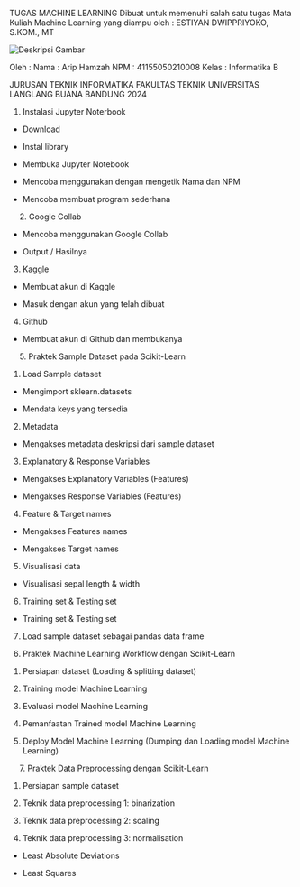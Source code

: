 TUGAS
MACHINE LEARNING
Dibuat untuk memenuhi salah satu tugas Mata Kuliah Machine Learning yang diampu oleh :
ESTIYAN DWIPPRIYOKO, S.KOM., MT

![Deskripsi Gambar](images/nama_gambar.jpg) 

Oleh : 
Nama	: Arip Hamzah
NPM	: 41155050210008
Kelas 	: Informatika B

JURUSAN TEKNIK INFORMATIKA
FAKULTAS TEKNIK
UNIVERSITAS LANGLANG BUANA
BANDUNG
2024
1.	Instalasi Jupyter Noterbook
-	Download 
 
 
-	Instal library
 
-	Membuka Jupyter Notebook
 
-	Mencoba menggunakan dengan mengetik Nama dan NPM 
 
-	Mencoba membuat program sederhana 
 
 
 
2.	Google Collab 
-	Mencoba menggunakan Google Collab
 
-	Output / Hasilnya 
 
3.	Kaggle 
-	Membuat akun di Kaggle 
 
-	Masuk dengan akun yang telah dibuat
 
4.	Github 
-	Membuat akun di Github dan membukanya 
 


 
5.	Praktek Sample Dataset pada Scikit-Learn
1)	Load Sample dataset 
-	Mengimport sklearn.datasets
 
-	Mendata keys yang tersedia 
 
2)	Metadata
-	Mengakses metadata deskripsi dari sample dataset 
 
3)	Explanatory & Response Variables
-	Mengakses Explanatory Variables (Features)
 
-	Mengakses Response Variables (Features)
 
4)	Feature & Target names 
-	Mengakses Features names 
 
-	Mengakses Target names 
 
5)	Visualisasi data
-	Visualisasi sepal length & width 
 
6)	Training set & Testing set 
-	Training set & Testing set
 
7)	Load sample dataset sebagai pandas data frame 
 
6.	Praktek Machine Learning Workflow dengan Scikit-Learn
1)	Persiapan dataset (Loading & splitting dataset)
 
2)	Training model Machine Learning 
 
3)	Evaluasi model Machine Learning
 
4)	Pemanfaatan Trained model Machine Learning 
 
5)	Deploy Model Machine Learning (Dumping dan Loading model Machine Learning)
 
 
7.	Praktek Data Preprocessing dengan Scikit-Learn
1)	Persiapan sample dataset
 
2)	Teknik data preprocessing 1: binarization
 
3)	Teknik data preprocessing 2: scaling
 
4)	Teknik data preprocessing 3: normalisation
-	Least Absolute Deviations
 
-	Least Squares
 

